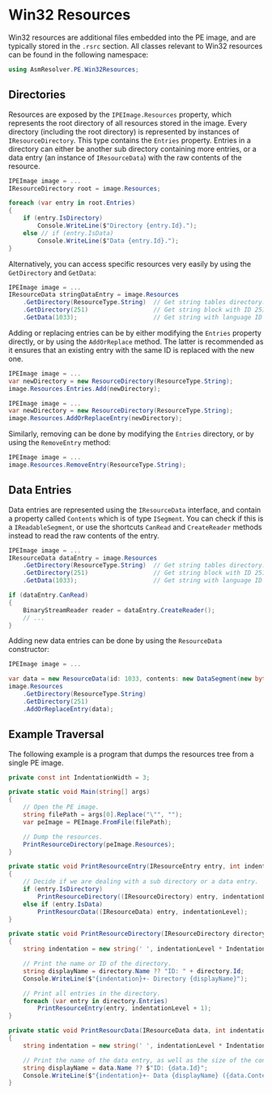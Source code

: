 # Win32 Resources

Win32 resources are additional files embedded into the PE image, and are
typically stored in the `.rsrc` section. All classes relevant to Win32
resources can be found in the following namespace:

``` csharp
using AsmResolver.PE.Win32Resources;
```

## Directories

Resources are exposed by the `IPEImage.Resources` property, which
represents the root directory of all resources stored in the image.
Every directory (including the root directory) is represented by
instances of `IResourceDirectory`. This type contains the `Entries`
property. Entries in a directory can either be another sub directory
containing more entries, or a data entry (an instance of
`IResourceData`) with the raw contents of the resource.

``` csharp
IPEImage image = ...
IResourceDirectory root = image.Resources;

foreach (var entry in root.Entries)
{
    if (entry.IsDirectory)
        Console.WriteLine($"Directory {entry.Id}.");
    else // if (entry.IsData)
        Console.WriteLine($"Data {entry.Id}.");
}
```

Alternatively, you can access specific resources very easily by using
the `GetDirectory` and `GetData`:

``` csharp
IPEImage image = ...
IResourceData stringDataEntry = image.Resources
    .GetDirectory(ResourceType.String)  // Get string tables directory.
    .GetDirectory(251)                  // Get string block with ID 251
    .GetData(1033);                     // Get string with language ID 1033
```

Adding or replacing entries can be by either modifying the `Entries`
property directly, or by using the `AddOrReplace` method. The latter is
recommended as it ensures that an existing entry with the same ID is
replaced with the new one.

``` csharp
IPEImage image = ...
var newDirectory = new ResourceDirectory(ResourceType.String);
image.Resources.Entries.Add(newDirectory);
```

``` csharp
IPEImage image = ...
var newDirectory = new ResourceDirectory(ResourceType.String);
image.Resources.AddOrReplaceEntry(newDirectory);
```

Similarly, removing can be done by modifying the `Entries` directory, or
by using the `RemoveEntry` method:

``` csharp
IPEImage image = ...
image.Resources.RemoveEntry(ResourceType.String);
```

## Data Entries

Data entries are represented using the `IResourceData` interface, and
contain a property called `Contents` which is of type `ISegment`. You
can check if this is a `IReadableSegment`, or use the shortcuts
`CanRead` and `CreateReader` methods instead to read the raw contents of
the entry.

``` csharp
IPEImage image = ...
IResourceData dataEntry = image.Resources
    .GetDirectory(ResourceType.String)  // Get string tables directory.
    .GetDirectory(251)                  // Get string block with ID 251
    .GetData(1033);                     // Get string with language ID 1033

if (dataEntry.CanRead)
{
    BinaryStreamReader reader = dataEntry.CreateReader();
    // ...
}
```

Adding new data entries can be done by using the `ResourceData`
constructor:

``` csharp
IPEImage image = ...

var data = new ResourceData(id: 1033, contents: new DataSegment(new byte[] { ... }));
image.Resources
    .GetDirectory(ResourceType.String)
    .GetDirectory(251)
    .AddOrReplaceEntry(data);
```

## Example Traversal

The following example is a program that dumps the resources tree from a
single PE image.

``` csharp
private const int IndentationWidth = 3;

private static void Main(string[] args)
{
    // Open the PE image.
    string filePath = args[0].Replace("\"", "");
    var peImage = PEImage.FromFile(filePath);

    // Dump the resources.
    PrintResourceDirectory(peImage.Resources);
}

private static void PrintResourceEntry(IResourceEntry entry, int indentationLevel = 0)
{
    // Decide if we are dealing with a sub directory or a data entry.
    if (entry.IsDirectory)
        PrintResourceDirectory((IResourceDirectory) entry, indentationLevel);
    else if (entry.IsData)
        PrintResourcData((IResourceData) entry, indentationLevel);
}

private static void PrintResourceDirectory(IResourceDirectory directory, int indentationLevel = 0)
{
    string indentation = new string(' ', indentationLevel * IndentationWidth);

    // Print the name or ID of the directory.
    string displayName = directory.Name ?? "ID: " + directory.Id;
    Console.WriteLine($"{indentation}+- Directory {displayName}");

    // Print all entries in the directory.
    foreach (var entry in directory.Entries)
        PrintResourceEntry(entry, indentationLevel + 1);
}

private static void PrintResourcData(IResourceData data, int indentationLevel)
{
    string indentation = new string(' ', indentationLevel * IndentationWidth);

    // Print the name of the data entry, as well as the size of the contents.
    string displayName = data.Name ?? $"ID: {data.Id}";
    Console.WriteLine($"{indentation}+- Data {displayName} ({data.Contents.GetPhysicalSize()} bytes)");
}
```
